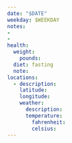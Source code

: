 ```yaml
---
date: "$DATE"
weekday: $WEEKDAY
notes:
- 
-
health:
  weight:
    pounds: 
  diet: fasting
  note:
locations:
  - description:
    latitude:
    longitude:
    weather:
      description:
      temperature:
        fahrenheit:
        celsius:
---
```


